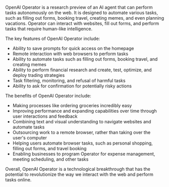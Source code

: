 OpenAI Operator is a research preview of an AI agent that can perform tasks autonomously on the web. It is designed to automate various tasks, such as filling out forms, booking travel, creating memes, and even planning vacations. Operator can interact with websites, fill out forms, and perform tasks that require human-like intelligence.

The key features of OpenAI Operator include:

* Ability to save prompts for quick access on the homepage
* Remote interaction with web browsers to perform tasks
* Ability to automate tasks such as filling out forms, booking travel, and creating memes
* Ability to perform financial research and create, test, optimize, and deploy trading strategies
* Task filtering, monitoring, and refusal of harmful tasks
* Ability to ask for confirmation for potentially risky actions

The benefits of OpenAI Operator include:

* Making processes like ordering groceries incredibly easy
* Improving performance and expanding capabilities over time through user interactions and feedback
* Combining text and visual understanding to navigate websites and automate tasks
* Outsourcing work to a remote browser, rather than taking over the user's computer
* Helping users automate browser tasks, such as personal shopping, filling out forms, and travel booking
* Enabling businesses to program Operator for expense management, meeting scheduling, and other tasks

Overall, OpenAI Operator is a technological breakthrough that has the potential to revolutionize the way we interact with the web and perform tasks online.